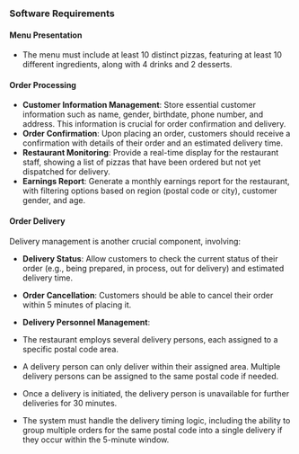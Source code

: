 ### **Software Requirements**

#### **Menu Presentation**
- The menu must include at least 10 distinct pizzas, featuring at least 10 different ingredients, along with 4 drinks and 2 desserts.
#### **Order Processing**
- **Customer Information Management**: Store essential customer information such as name, gender, birthdate, phone number, and address. This information is crucial for order confirmation and delivery.
- **Order Confirmation**: Upon placing an order, customers should receive a confirmation with details of their order and an estimated delivery time.
- **Restaurant Monitoring**: Provide a real-time display for the restaurant staff, showing a list of pizzas that have been ordered but not yet dispatched for delivery.
- **Earnings Report**: Generate a monthly earnings report for the restaurant, with filtering options based on region (postal code or city), customer gender, and age.

#### **Order Delivery**

Delivery management is another crucial component, involving:

- **Delivery Status**: Allow customers to check the current status of their order (e.g., being prepared, in process, out for delivery) and estimated delivery time.
- **Order Cancellation**: Customers should be able to cancel their order within 5 minutes of placing it.
- **Delivery Personnel Management**:

- The restaurant employs several delivery persons, each assigned to a specific postal code area.
- A delivery person can only deliver within their assigned area. Multiple delivery persons can be assigned to the same postal code if needed.
- Once a delivery is initiated, the delivery person is unavailable for further deliveries for 30 minutes.
- The system must handle the delivery timing logic, including the ability to group multiple orders for the same postal code into a single delivery if they occur within the 5-minute window.